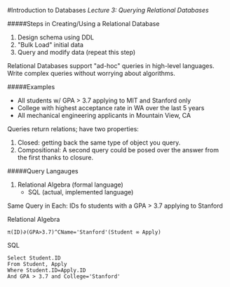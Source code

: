 #Introduction to Databases
_Lecture 3: Querying Relational Databases_

#####Steps in Creating/Using a Relational Database
1. Design schema using DDL
2. "Bulk Load" initial data
3. Query and modify data (repeat this step)

Relational Databases support "ad-hoc" queries in high-level languages. Write complex queries without worrying about algorithms.

#####Examples
* All students w/ GPA > 3.7 applying to MIT and Stanford only
* College with highest acceptance rate in WA over the last 5 years
* All mechanical engineering applicants in Mountain View, CA

Queries return relations; have two properties:

1. Closed: getting back the same type of object you query.
2. Compositional: A second query could be posed over the answer from the first thanks to closure.
	
#####Query Langauges
1. Relational Algebra (formal language)
	* SQL (actual, implemented language)
	
Same Query in Each: IDs fo students with a GPA > 3.7 applying to Stanford

Relational Algebra
	
	π(ID)∂(GPA>3.7)^CName='Stanford'(Student ∞ Apply)

SQL

	Select Student.ID
	From Student, Apply
	Where Student.ID=Apply.ID
	And GPA > 3.7 and College='Stanford'
	

	